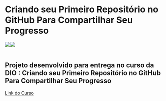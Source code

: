 # Criando seu Primeiro Repositório no GitHub Para Compartilhar Seu Progresso

<div style="display: flex;">
    <img src="https://img.shields.io/static/v1?label=git&message=linguagem&color=blue&style=for-the-badge" />
    <img src="https://img.shields.io/static/v1?label=github&message=linguagem&color=important&style=for-the-badge" />
</div>
<br/>

## Projeto desenvolvido para entrega no curso da DIO : Criando seu Primeiro Repositório no GitHub Para Compartilhar Seu Progresso 
<a href="https://web.dio.me/lab/criando-seu-primeiro-repositorio-no-github-para-compartilhar-seu-progresso"> Link do Curso </a>
